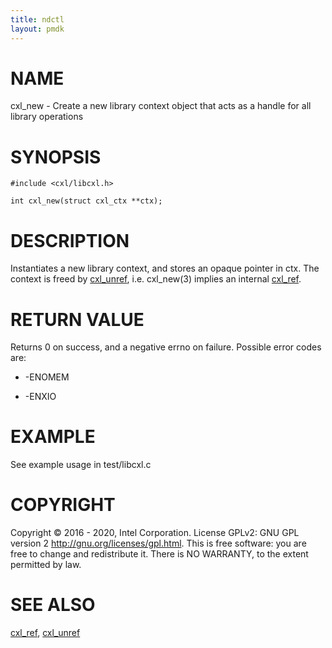 ```yaml
---
title: ndctl
layout: pmdk
---
```


# NAME

cxl_new - Create a new library context object that acts as a handle for
all library operations

# SYNOPSIS

    #include <cxl/libcxl.h>

    int cxl_new(struct cxl_ctx **ctx);

# DESCRIPTION

Instantiates a new library context, and stores an opaque pointer in ctx.
The context is freed by [cxl_unref](cxl_unref.md), i.e. cxl_new(3)
implies an internal [cxl_ref](cxl_ref.md).

# RETURN VALUE

Returns 0 on success, and a negative errno on failure. Possible error
codes are:

-   -ENOMEM

-   -ENXIO

# EXAMPLE

See example usage in test/libcxl.c

# COPYRIGHT

Copyright © 2016 - 2020, Intel Corporation. License GPLv2: GNU GPL
version 2 <http://gnu.org/licenses/gpl.html>. This is free software: you
are free to change and redistribute it. There is NO WARRANTY, to the
extent permitted by law.

# SEE ALSO

[cxl_ref](cxl_ref.md), [cxl_unref](cxl_unref.md)
